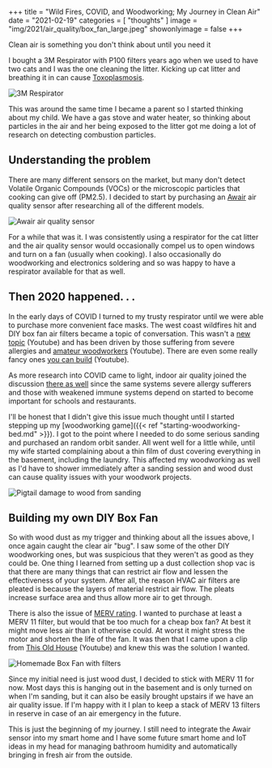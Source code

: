 +++
title = "Wild Fires, COVID, and Woodworking; My Journey in Clean Air"
date = "2021-02-19"
categories = [ "thoughts" ]
image = "img/2021/air_quality/box_fan_large.jpeg"
showonlyimage = false
+++

Clean air is something you don't think about until you need it
<!--more-->

I bought a 3M Respirator with P100 filters years ago when we used to have two cats and I was the one cleaning the litter.
Kicking up cat litter and breathing it in can cause [Toxoplasmosis](https://www.cdc.gov/parasites/toxoplasmosis/gen_info/faqs.html).

![3M Respirator](/img/2021/air_quality/respirator.jpeg)

This was around the same time I became a parent so I started thinking about my child. We have a gas stove and water heater, so 
thinking about particles in the air and her being exposed to the litter got me doing a lot of research on detecting combustion 
particles.

## Understanding the problem

There are many different sensors on the market, but many don't detect Volatile Organic Compounds (VOCs) or the microscopic 
particles that cooking can give off (PM2.5).
I decided to start by purchasing an [Awair](https://www.getawair.com/) air quality sensor after researching all of the 
different models. 

![Awair air quality sensor](/img/2021/air_quality/awair.jpeg)

For a while that was it. I was consistently using a respirator for the cat litter and the air quality sensor would occasionally
compel us to open windows and turn on a fan (usually when cooking). I also occasionally do woodworking and electronics soldering
and so was happy to have a respirator available for that as well.

## Then 2020 happened. . .

In the early days of COVID I turned to my trusty respirator until we were able to purchase more convenient face masks. The west
coast wildfires hit and DIY box fan air filters became a topic of conversation. This wasn't a 
[new topic](https://www.youtube.com/watch?v=kH5APw_SLUU) (Youtube) and has been driven by those suffering from severe allergies and
[amateur woodworkers](https://www.youtube.com/watch?v=fQCEPNFFpy8) (Youtube). There are even some really fancy ones 
[you can build](https://www.youtube.com/watch?v=lL-VGtB1Jl4) (Youtube).

As more research into COVID came to light, indoor air quality joined the discussion 
[there as well](https://www.cdc.gov/disasters/covid-19/wildfire_smoke_covid-19.html) since the same systems severe allergy
sufferers and those with weakened immune systems depend on started to become important for schools and restaurants.

I'll be honest that I didn't give this issue much thought until I started stepping up my 
[woodworking game]({{< ref "starting-woodworking-bed.md" >}}). I got to the point where I needed to do some serious sanding and
purchased an random orbit sander. All went well for a little while, until my wife started complaining about a thin film of dust
covering everything in the basement, including the laundry. This affected my woodworking as well as I'd have to shower immediately
after a sanding session and wood dust can cause quality issues with your woodwork projects.

![Pigtail damage to wood from sanding](/img/2021/air_quality/pigtails.jpeg)

## Building my own DIY Box Fan

So with wood dust as my trigger and thinking about all the issues above, I once again caught the clear air "bug". I saw some of
the other DIY woodworking ones, but was suspicious that they weren't as good as they could be. One thing I learned from setting up
a dust collection shop vac is that there are many things that can restrict air flow and lessen the effectiveness of your system.
After all, the reason HVAC air filters are pleated is because the layers of material restrict air flow. The pleats increase
surface area and thus allow more air to get through.

There is also the issue of [MERV rating](https://www.epa.gov/indoor-air-quality-iaq/what-merv-rating-1). I wanted to purchase at
least a MERV 11 filter, but would that be too much for a cheap box fan? At best it might move less air than it otherwise could. At
worst it might stress the motor and shorten the life of the fan. It was then that I came upon a clip from 
[This Old House](https://www.youtube.com/watch?v=aw7fUMhNov8) (Youtube) and knew this was the solution I wanted.

![Homemade Box Fan with filters](/img/2021/air_quality/box_fan.jpeg)

Since my initial need is just wood dust, I decided to stick with MERV 11 for now. Most days this is hanging out in the basement and
is only turned on when I'm sanding, but it can also be easily brought upstairs if we have an air quality issue. If I'm happy with
it I plan to keep a stack of MERV 13 filters in reserve in case of an air emergency in the future.

This is just the beginning of my journey. I still need to integrate the Awair sensor into my smart home and I have some future 
smart home and IoT ideas in my head for managing bathroom humidity and automatically bringing in fresh air from the outside.
